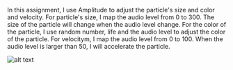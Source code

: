 In this assignment, I use Amplitude to adjust the particle's size and color and velocity. 
For particle's size, I map the audio level from 0 to 300. The size of the particle will change when the audio level change.
For the color of the particle, I use random number, life and the audio level to adjust the color of the particle.
For velocitym, I map the audio level from 0 to 100. When the audio level is larger than 50, I will accelerate the particle. 

![alt text](https://github.com/MarkMaTeng/UCSC-Generative-Design/blob/master/assignment1/example1.png)

